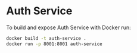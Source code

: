 # Auth Service

To build and expose Auth Service with Docker run:
```sh
docker build -t auth-service .
docker run -p 8001:8001 auth-service
```